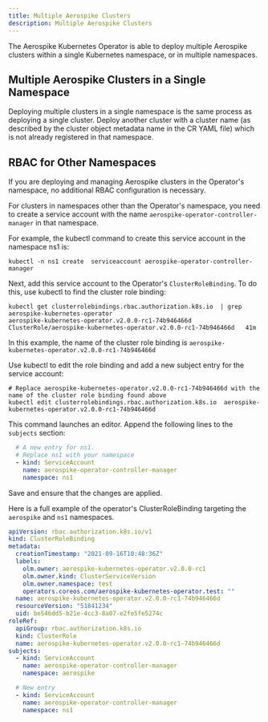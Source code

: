 ```yaml
---
title: Multiple Aerospike Clusters
description: Multiple Aerospike Clusters
---
```


<!-- CONTENT AUDIT: This page should be deleted. Merge the RBAC info with the Aerospike-access-control.md page. -->

The Aerospike Kubernetes Operator is able to deploy multiple Aerospike clusters within a single Kubernetes namespace, or in multiple namespaces.

## Multiple Aerospike Clusters in a Single Namespace

Deploying multiple clusters in a single namespace is the same process as deploying a single cluster. Deploy another cluster with a cluster name (as described by the cluster object metadata name in the CR YAML file) which is not already registered in that namespace.

## RBAC for Other Namespaces

If you are deploying and managing Aerospike clusters in the Operator's namespace, no additional RBAC configuration is necessary.

For clusters in namespaces other than the Operator's namespace, you need to create a service account with the name `aerospike-operator-controller-manager` in that namespace.

For example, the kubectl command to create this service account in the namespace ns1 is:

```shell
kubectl -n ns1 create  serviceaccount aerospike-operator-controller-manager
```

Next, add this service account to the Operator's `ClusterRoleBinding`. To do this, use kubectl to find the cluster role binding:

```shell
kubectl get clusterrolebindings.rbac.authorization.k8s.io  | grep aerospike-kubernetes-operator
aerospike-kubernetes-operator.v2.0.0-rc1-74b946466d                 ClusterRole/aerospike-kubernetes-operator.v2.0.0-rc1-74b946466d   41m
```

In this example, the name of the cluster role binding is `aerospike-kubernetes-operator.v2.0.0-rc1-74b946466d`

Use kubectl to edit the role binding and add a new subject entry for the service account:

```shell
# Replace aerospike-kubernetes-operator.v2.0.0-rc1-74b946466d with the name of the cluster role binding found above
kubectl edit clusterrolebindings.rbac.authorization.k8s.io  aerospike-kubernetes-operator.v2.0.0-rc1-74b946466d
```

This command launches an editor. Append the following lines to the `subjects` section:

```yaml
  # A new entry for ns1.
  # Replace ns1 with your namespace
  - kind: ServiceAccount
    name: aerospike-operator-controller-manager
    namespace: ns1
```

Save and ensure that the changes are applied.

Here is a full example of the operator's ClusterRoleBinding targeting the `aerospike` and `ns1` namespaces.

```yaml
apiVersion: rbac.authorization.k8s.io/v1
kind: ClusterRoleBinding
metadata:
  creationTimestamp: "2021-09-16T10:48:36Z"
  labels:
    olm.owner: aerospike-kubernetes-operator.v2.0.0-rc1
    olm.owner.kind: ClusterServiceVersion
    olm.owner.namespace: test
    operators.coreos.com/aerospike-kubernetes-operator.test: ""
  name: aerospike-kubernetes-operator.v2.0.0-rc1-74b946466d
  resourceVersion: "51841234"
  uid: be546dd5-b21e-4cc3-8a07-e2fe5fe5274c
roleRef:
  apiGroup: rbac.authorization.k8s.io
  kind: ClusterRole
  name: aerospike-kubernetes-operator.v2.0.0-rc1-74b946466d
subjects:
  - kind: ServiceAccount
    name: aerospike-operator-controller-manager
    namespace: aerospike

  # New entry
  - kind: ServiceAccount
    name: aerospike-operator-controller-manager
    namespace: ns1     
```
